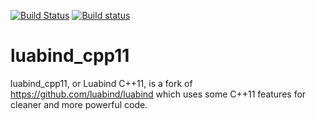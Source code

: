 [![Build Status](https://travis-ci.org/sixten-hilborn/luabind_cpp11.svg?branch=master)](https://travis-ci.org/sixten-hilborn/luabind_cpp11)
[![Build status](https://ci.appveyor.com/api/projects/status/1m35wuu55qp89a6d?svg=true)](https://ci.appveyor.com/project/sixten-hilborn/luabind-cpp11)

luabind_cpp11
=============

luabind_cpp11, or Luabind C++11, is a fork of https://github.com/luabind/luabind which uses some C++11 features for cleaner and more powerful code.
